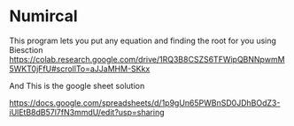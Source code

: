 
# Numircal
This program lets you put any equation and finding the root for you using Biesction
https://colab.research.google.com/drive/1RQ3B8CSZS6TFWipQBNNpwmM5WKT0jFfU#scrollTo=aJJaMHM-SKkx



And This is the google sheet solution 

https://docs.google.com/spreadsheets/d/1p9gUn65PWBnSD0JDhBOdZ3-iUlEtB8dB57l7fN3mmdU/edit?usp=sharing
